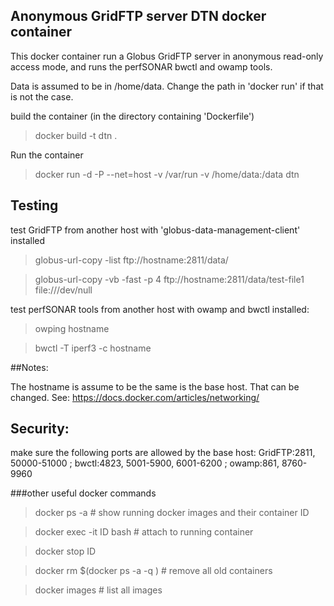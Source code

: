 ## Anonymous GridFTP server DTN docker container

This docker container run a Globus GridFTP server in anonymous read-only access mode,
and runs the perfSONAR bwctl and owamp tools.

Data is assumed to be in /home/data. Change the path in 'docker run' if that is not the case.

build the container (in the directory containing 'Dockerfile')
>docker build -t dtn .

Run the container
>docker run -d -P --net=host -v /var/run -v /home/data:/data dtn

## Testing
test GridFTP from another host with 'globus-data-management-client' installed
>globus-url-copy -list ftp://hostname:2811/data/

>globus-url-copy -vb -fast -p 4 ftp://hostname:2811/data/test-file1 file:///dev/null

test perfSONAR tools from another host with owamp and bwctl installed:
>owping hostname

>bwctl -T iperf3 -c hostname

##Notes:

The hostname is assume to be the same is the base host. That can be changed.
See: https://docs.docker.com/articles/networking/

## Security:
make sure the following ports are allowed by the base host:
GridFTP:2811, 50000-51000  ; bwctl:4823, 5001-5900, 6001-6200 ; owamp:861, 8760-9960

###other useful docker commands 
>docker ps -a   # show running docker images and their container ID

>docker exec -it ID bash  # attach to running container

>docker stop ID

>docker rm $(docker ps -a -q ) # remove all old containers

>docker images  # list all images


